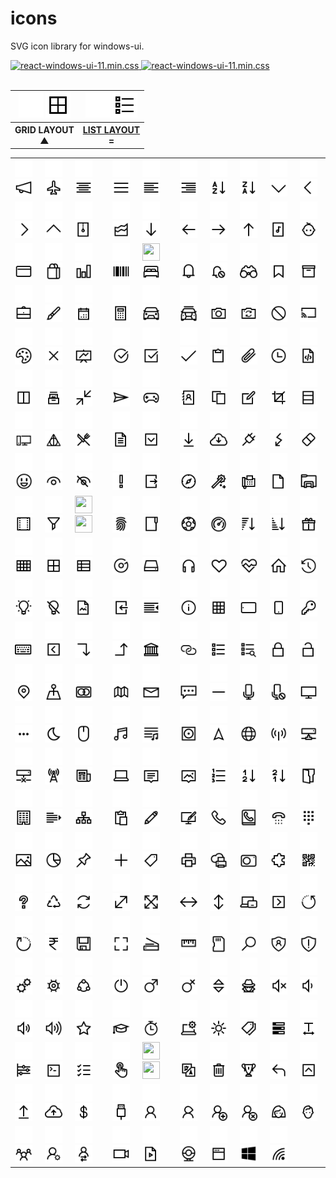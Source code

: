 # icons
SVG icon library for windows-ui.

<a href="https://github.com/windows-ui/icons/tree/main/dist/">
	<img src="https://img.shields.io/github/size/windows-ui/icons/dist/winui-icons.min.css?style=flat&color=EF2D5E&logo=MaterialDesignIcons&logoColor=ffffff&label=winui-icons.min.css" alt="react-windows-ui-11.min.css" />

<a href="https://github.com/virtualvivek/react-windows-ui/tree/main/src/lib/dist">
	<img src="https://img.shields.io/github/size/windows-ui/icons/dist/winui-icons.slim.css?style=flat&color=00A98F&logo=FontAwesome&logoColor=ffffff&label=winui-icons.slim.css" alt="react-windows-ui-11.min.css" />
</a>
<br/><br/>

<table>
  <tr>
		<th>
			<img width="40" height="40" src="svg/light/icons10-grid-2.svg#gh-dark-mode-only">
			<img width="40" height="40" src="svg/dark/icons10-grid-2.svg#gh-light-mode-only">
		</th>
    <th>
    	<img width="40" height="40" src="svg/light/icons10-list.svg#gh-dark-mode-only">
    	<img width="40" height="40" src="svg/dark/icons10-list.svg#gh-light-mode-only">
		</th>
  </tr>
	 <tr>
    <th>GRID LAYOUT<br>▲</th>
    <th><a href="./README_LIST.md">LIST LAYOUT</a><br>=</th>
  </tr>
</table>

<table>
  <tr>
    <td><img width="28" height="28" src="svg/light/icons10-advertising.svg#gh-dark-mode-only">
    <img width="28" height="28" src="svg/dark/icons10-advertising.svg#gh-light-mode-only"></td>
    <td><img width="28" height="28" src="svg/light/icons10-airport.svg#gh-dark-mode-only">
    <img width="28" height="28" src="svg/dark/icons10-airport.svg#gh-light-mode-only"></td>
    <td><img width="28" height="28" src="svg/light/icons10-align-center.svg#gh-dark-mode-only">
    <img width="28" height="28" src="svg/dark/icons10-align-center.svg#gh-light-mode-only"></td>
    <td><img width="28" height="28" src="svg/light/icons10-align-justify.svg#gh-dark-mode-only">
    <img width="28" height="28" src="svg/dark/icons10-align-justify.svg#gh-light-mode-only"></td>
    <td><img width="28" height="28" src="svg/light/icons10-align-left.svg#gh-dark-mode-only">
    <img width="28" height="28" src="svg/dark/icons10-align-left.svg#gh-light-mode-only"></td>
    <td><img width="28" height="28" src="svg/light/icons10-align-right.svg#gh-dark-mode-only">
    <img width="28" height="28" src="svg/dark/icons10-align-right.svg#gh-light-mode-only"></td>
    <td><img width="28" height="28" src="svg/light/icons10-alphabet-sorting.svg#gh-dark-mode-only">
    <img width="28" height="28" src="svg/dark/icons10-alphabet-sorting.svg#gh-light-mode-only"></td>
    <td><img width="28" height="28" src="svg/light/icons10-alphabet-sorting-2.svg#gh-dark-mode-only">
    <img width="28" height="28" src="svg/dark/icons10-alphabet-sorting-2.svg#gh-light-mode-only"></td>
    <td><img width="28" height="28" src="svg/light/icons10-angle-down.svg#gh-dark-mode-only">
    <img width="28" height="28" src="svg/dark/icons10-angle-down.svg#gh-light-mode-only"></td>
    <td><img width="28" height="28" src="svg/light/icons10-angle-left.svg#gh-dark-mode-only">
    <img width="28" height="28" src="svg/dark/icons10-angle-left.svg#gh-light-mode-only"></td>
  </tr>
  <tr>
    <td><img width="28" height="28" src="svg/light/icons10-angle-right.svg#gh-dark-mode-only">
    <img width="28" height="28" src="svg/dark/icons10-angle-right.svg#gh-light-mode-only"></td>
    <td><img width="28" height="28" src="svg/light/icons10-angle-up.svg#gh-dark-mode-only">
    <img width="28" height="28" src="svg/dark/icons10-angle-up.svg#gh-light-mode-only"></td>
    <td><img width="28" height="28" src="svg/light/icons10-archive.svg#gh-dark-mode-only">
    <img width="28" height="28" src="svg/dark/icons10-archive.svg#gh-light-mode-only"></td>
    <td><img width="28" height="28" src="svg/light/icons10-area-chart.svg#gh-dark-mode-only">
    <img width="28" height="28" src="svg/dark/icons10-area-chart.svg#gh-light-mode-only"></td>
    <td><img width="28" height="28" src="svg/light/icons10-arrow-down.svg#gh-dark-mode-only">
    <img width="28" height="28" src="svg/dark/icons10-arrow-down.svg#gh-light-mode-only"></td>
    <td><img width="28" height="28" src="svg/light/icons10-arrow-left.svg#gh-dark-mode-only">
    <img width="28" height="28" src="svg/dark/icons10-arrow-left.svg#gh-light-mode-only"></td>
    <td><img width="28" height="28" src="svg/light/icons10-arrow-right.svg#gh-dark-mode-only">
    <img width="28" height="28" src="svg/dark/icons10-arrow-right.svg#gh-light-mode-only"></td>
    <td><img width="28" height="28" src="svg/light/icons10-arrow-up.svg#gh-dark-mode-only">
    <img width="28" height="28" src="svg/dark/icons10-arrow-up.svg#gh-light-mode-only"></td>
    <td><img width="28" height="28" src="svg/light/icons10-audio-file.svg#gh-dark-mode-only">
    <img width="28" height="28" src="svg/dark/icons10-audio-file.svg#gh-light-mode-only"></td>
    <td><img width="28" height="28" src="svg/light/icons10-baby.svg#gh-dark-mode-only">
    <img width="28" height="28" src="svg/dark/icons10-baby.svg#gh-light-mode-only"></td>
  </tr>
  <tr>
    <td><img width="28" height="28" src="svg/light/icons10-bank-card.svg#gh-dark-mode-only">
    <img width="28" height="28" src="svg/dark/icons10-bank-card.svg#gh-light-mode-only"></td>
    <td><img width="28" height="28" src="svg/light/icons10-bag.svg#gh-dark-mode-only">
    <img width="28" height="28" src="svg/dark/icons10-bag.svg#gh-light-mode-only"></td>
    <td><img width="28" height="28" src="svg/light/icons10-bar-chart.svg#gh-dark-mode-only">
    <img width="28" height="28" src="svg/dark/icons10-bar-chart.svg#gh-light-mode-only"></td>
    <td><img width="28" height="28" src="svg/light/icons10-barcode.svg#gh-dark-mode-only">
    <img width="28" height="28" src="svg/dark/icons10-barcode.svg#gh-light-mode-only"></td>
    <td><img width="28" height="28" src="svg/light/icons10-bedsvg#gh-dark-mode-only">
    <img width="28" height="28" src="svg/dark/icons10-bed.svg#gh-light-mode-only"></td>
    <td><img width="28" height="28" src="svg/light/icons10-bell.svg#gh-dark-mode-only">
    <img width="28" height="28" src="svg/dark/icons10-bell.svg#gh-light-mode-only"></td>
    <td><img width="28" height="28" src="svg/light/icons10-bell-disabled.svg#gh-dark-mode-only">
    <img width="28" height="28" src="svg/dark/icons10-bell-disabled.svg#gh-light-mode-only"></td>
    <td><img width="28" height="28" src="svg/light/icons10-binoculars.svg#gh-dark-mode-only">
    <img width="28" height="28" src="svg/dark/icons10-binoculars.svg#gh-light-mode-only"></td>
    <td><img width="28" height="28" src="svg/light/icons10-bookmark.svg#gh-dark-mode-only">
    <img width="28" height="28" src="svg/dark/icons10-bookmark.svg#gh-light-mode-only"></td>
    <td><img width="28" height="28" src="svg/light/icons10-box.svg#gh-dark-mode-only">
    <img width="28" height="28" src="svg/dark/icons10-box.svg#gh-light-mode-only"></td>
  </tr>
  <tr>
    <td><img width="28" height="28" src="svg/light/icons10-briefcase.svg#gh-dark-mode-only">
    <img width="28" height="28" src="svg/dark/icons10-briefcase.svg#gh-light-mode-only"></td>
    <td><img width="28" height="28" src="svg/light/icons10-brush.svg#gh-dark-mode-only">
    <img width="28" height="28" src="svg/dark/icons10-brush.svg#gh-light-mode-only"></td>
    <td><img width="28" height="28" src="svg/light/icons10-calendar.svg#gh-dark-mode-only">
    <img width="28" height="28" src="svg/dark/icons10-calendar.svg#gh-light-mode-only"></td>
    <td><img width="28" height="28" src="svg/light/icons10-calculator.svg#gh-dark-mode-only">
    <img width="28" height="28" src="svg/dark/icons10-calculator.svg#gh-light-mode-only"></td>
    <td><img width="28" height="28" src="svg/light/icons10-car.svg#gh-dark-mode-only">
    <img width="28" height="28" src="svg/dark/icons10-car.svg#gh-light-mode-only"></td>
    <td><img width="28" height="28" src="svg/light/icons10-car-taxi.svg#gh-dark-mode-only">
    <img width="28" height="28" src="svg/dark/icons10-car-taxi.svg#gh-light-mode-only"></td>
    <td><img width="28" height="28" src="svg/light/icons10-camera.svg#gh-dark-mode-only">
    <img width="28" height="28" src="svg/dark/icons10-camera.svg#gh-light-mode-only"></td>
    <td><img width="28" height="28" src="svg/light/icons10-camera-switch.svg#gh-dark-mode-only">
    <img width="28" height="28" src="svg/dark/icons10-camera-switch.svg#gh-light-mode-only"></td>
    <td><img width="28" height="28" src="svg/light/icons10-cancel.svg#gh-dark-mode-only">
    <img width="28" height="28" src="svg/dark/icons10-cancel.svg#gh-light-mode-only"></td>
    <td><img width="28" height="28" src="svg/light/icons10-cast.svg#gh-dark-mode-only">
    <img width="28" height="28" src="svg/dark/icons10-cast.svg#gh-light-mode-only"></td>
  </tr>
  <tr>
    <td><img width="28" height="28" src="svg/light/icons10-color-palette.svg#gh-dark-mode-only">
    <img width="28" height="28" src="svg/dark/icons10-color-palette.svg#gh-light-mode-only"></td>
    <td><img width="28" height="28" src="svg/light/icons10-cross.svg#gh-dark-mode-only">
    <img width="28" height="28" src="svg/dark/icons10-cross.svg#gh-light-mode-only"></td>
    <td><img width="28" height="28" src="svg/light/icons10-chart.svg#gh-dark-mode-only">
    <img width="28" height="28" src="svg/dark/icons10-chart.svg#gh-light-mode-only"></td>
    <td><img width="28" height="28" src="svg/light/icons10-checked.svg#gh-dark-mode-only">
    <img width="28" height="28" src="svg/dark/icons10-checked.svg#gh-light-mode-only"></td>
    <td><img width="28" height="28" src="svg/light/icons10-checked-2.svg#gh-dark-mode-only">
    <img width="28" height="28" src="svg/dark/icons10-checked-2.svg#gh-light-mode-only"></td>
    <td><img width="28" height="28" src="svg/light/icons10-checkmark.svg#gh-dark-mode-only">
    <img width="28" height="28" src="svg/dark/icons10-checkmark.svg#gh-light-mode-only"></td>
    <td><img width="28" height="28" src="svg/light/icons10-clipboard.svg#gh-dark-mode-only">
    <img width="28" height="28" src="svg/dark/icons10-clipboard.svg#gh-light-mode-only"></td>
    <td><img width="28" height="28" src="svg/light/icons10-clip.svg#gh-dark-mode-only">
    <img width="28" height="28" src="svg/dark/icons10-clip.svg#gh-light-mode-only"></td>
    <td><img width="28" height="28" src="svg/light/icons10-clock.svg#gh-dark-mode-only">
    <img width="28" height="28" src="svg/dark/icons10-clock.svg#gh-light-mode-only"></td>
    <td><img width="28" height="28" src="svg/light/icons10-code-file.svg#gh-dark-mode-only">
    <img width="28" height="28" src="svg/dark/icons10-code-file.svg#gh-light-mode-only"></td>
  </tr>
  <tr>
    <td><img width="28" height="28" src="svg/light/icons10-columns.svg#gh-dark-mode-only">
    <img width="28" height="28" src="svg/dark/icons10-columns.svg#gh-light-mode-only"></td>
    <td><img width="28" height="28" src="svg/light/icons10-collection.svg#gh-dark-mode-only">
    <img width="28" height="28" src="svg/dark/icons10-collection.svg#gh-light-mode-only"></td>
    <td><img width="28" height="28" src="svg/light/icons10-compress.svg#gh-dark-mode-only">
    <img width="28" height="28" src="svg/dark/icons10-compress.svg#gh-light-mode-only"></td>
    <td><img width="28" height="28" src="svg/light/icons10-compose.svg#gh-dark-mode-only">
    <img width="28" height="28" src="svg/dark/icons10-compose.svg#gh-light-mode-only"></td>
    <td><img width="28" height="28" src="svg/light/icons10-controller.svg#gh-dark-mode-only">
    <img width="28" height="28" src="svg/dark/icons10-controller.svg#gh-light-mode-only"></td>
    <td><img width="28" height="28" src="svg/light/icons10-contact-book.svg#gh-dark-mode-only">
    <img width="28" height="28" src="svg/dark/icons10-contact-book.svg#gh-light-mode-only"></td>
    <td><img width="28" height="28" src="svg/light/icons10-copy.svg#gh-dark-mode-only">
    <img width="28" height="28" src="svg/dark/icons10-copy.svg#gh-light-mode-only"></td>
    <td><img width="28" height="28" src="svg/light/icons10-create-new.svg#gh-dark-mode-only">
    <img width="28" height="28" src="svg/dark/icons10-create-new.svg#gh-light-mode-only"></td>
    <td><img width="28" height="28" src="svg/light/icons10-crop.svg#gh-dark-mode-only">
    <img width="28" height="28" src="svg/dark/icons10-crop.svg#gh-light-mode-only"></td>
    <td><img width="28" height="28" src="svg/light/icons10-database.svg#gh-dark-mode-only">
    <img width="28" height="28" src="svg/dark/icons10-database.svg#gh-light-mode-only"></td>
  </tr>
  <tr>
    <td><img width="28" height="28" src="svg/light/icons10-desktop.svg#gh-dark-mode-only">
    <img width="28" height="28" src="svg/dark/icons10-desktop.svg#gh-light-mode-only"></td>
    <td><img width="28" height="28" src="svg/light/icons10-deathly-hallows.svg#gh-dark-mode-only">
    <img width="28" height="28" src="svg/dark/icons10-deathly-hallows.svg#gh-light-mode-only"></td>
    <td><img width="28" height="28" src="svg/light/icons10-dining-room.svg#gh-dark-mode-only">
    <img width="28" height="28" src="svg/dark/icons10-dining-room.svg#gh-light-mode-only"></td>
    <td><img width="28" height="28" src="svg/light/icons10-document.svg#gh-dark-mode-only">
    <img width="28" height="28" src="svg/dark/icons10-document.svg#gh-light-mode-only"></td>
    <td><img width="28" height="28" src="svg/light/icons10-down-squared.svg#gh-dark-mode-only">
    <img width="28" height="28" src="svg/dark/icons10-down-squared.svg#gh-light-mode-only"></td>
    <td><img width="28" height="28" src="svg/light/icons10-download.svg#gh-dark-mode-only">
    <img width="28" height="28" src="svg/dark/icons10-download.svg#gh-light-mode-only"></td>
    <td><img width="28" height="28" src="svg/light/icons10-download-2.svg#gh-dark-mode-only">
    <img width="28" height="28" src="svg/dark/icons10-download-2.svg#gh-light-mode-only"></td>
    <td><img width="28" height="28" src="svg/light/icons10-electrical.svg#gh-dark-mode-only">
    <img width="28" height="28" src="svg/dark/icons10-electrical.svg#gh-light-mode-only"></td>
    <td><img width="28" height="28" src="svg/light/icons10-electricity.svg#gh-dark-mode-only">
    <img width="28" height="28" src="svg/dark/icons10-electricity.svg#gh-light-mode-only"></td>
    <td><img width="28" height="28" src="svg/light/icons10-eraser.svg#gh-dark-mode-only">
    <img width="28" height="28" src="svg/dark/icons10-eraser.svg#gh-light-mode-only"></td>
  </tr>
  <tr>
    <td><img width="28" height="28" src="svg/light/icons10-emoji-smile.svg#gh-dark-mode-only">
    <img width="28" height="28" src="svg/dark/icons10-emoji-smile.svg#gh-light-mode-only"></td>
    <td><img width="28" height="28" src="svg/light/icons10-eye.svg#gh-dark-mode-only">
    <img width="28" height="28" src="svg/dark/icons10-eye.svg#gh-light-mode-only"></td>
    <td><img width="28" height="28" src="svg/light/icons10-eye-closed.svg#gh-dark-mode-only">
    <img width="28" height="28" src="svg/dark/icons10-eye-closed.svg#gh-light-mode-only"></td>
    <td><img width="28" height="28" src="svg/light/icons10-exclamation-mark.svg#gh-dark-mode-only">
    <img width="28" height="28" src="svg/dark/icons10-exclamation-mark.svg#gh-light-mode-only"></td>
    <td><img width="28" height="28" src="svg/light/icons10-export.svg#gh-dark-mode-only">
    <img width="28" height="28" src="svg/dark/icons10-export.svg#gh-light-mode-only"></td>
    <td><img width="28" height="28" src="svg/light/icons10-explore.svg#gh-dark-mode-only">
    <img width="28" height="28" src="svg/dark/icons10-explore.svg#gh-light-mode-only"></td>
    <td><img width="28" height="28" src="svg/light/icons10-fantasy.svg#gh-dark-mode-only">
    <img width="28" height="28" src="svg/dark/icons10-fantasy.svg#gh-light-mode-only"></td>
    <td><img width="28" height="28" src="svg/light/icons10-fax.svg#gh-dark-mode-only">
    <img width="28" height="28" src="svg/dark/icons10-fax.svg#gh-light-mode-only"></td>
    <td><img width="28" height="28" src="svg/light/icons10-file.svg#gh-dark-mode-only">
    <img width="28" height="28" src="svg/dark/icons10-file.svg#gh-light-mode-only"></td>
    <td><img width="28" height="28" src="svg/light/icons10-file-explorer.svg#gh-dark-mode-only">
    <img width="28" height="28" src="svg/dark/icons10-file-explorer.svg#gh-light-mode-only"></td>
  </tr>
  <tr>
    <td><img width="28" height="28" src="svg/light/icons10-film.svg#gh-dark-mode-only">
    <img width="28" height="28" src="svg/dark/icons10-film.svg#gh-light-mode-only"></td>
    <td><img width="28" height="28" src="svg/light/icons10-filter.svg#gh-dark-mode-only">
    <img width="28" height="28" src="svg/dark/icons10-filter.svg#gh-light-mode-only"></td>
    <td><img width="28" height="28" src="svg/light/icons10-finish-flag.svg#gh-dark-mode-only">
    <img width="28" height="28" src="svg/dark/icons10-finish-flag.svg#gh-light-mode-only"></td>
    <td><img width="28" height="28" src="svg/light/icons10-fingerprint.svg#gh-dark-mode-only">
    <img width="28" height="28" src="svg/dark/icons10-fingerprint.svg#gh-light-mode-only"></td>
    <td><img width="28" height="28" src="svg/light/icons10-folder.svg#gh-dark-mode-only">
    <img width="28" height="28" src="svg/dark/icons10-folder.svg#gh-light-mode-only"></td>
    <td><img width="28" height="28" src="svg/light/icons10-football.svg#gh-dark-mode-only">
    <img width="28" height="28" src="svg/dark/icons10-football.svg#gh-light-mode-only"></td>
    <td><img width="28" height="28" src="svg/light/icons10-gauge.svg#gh-dark-mode-only">
    <img width="28" height="28" src="svg/dark/icons10-gauge.svg#gh-light-mode-only"></td>
    <td><img width="28" height="28" src="svg/light/icons10-generic-sorting.svg#gh-dark-mode-only">
    <img width="28" height="28" src="svg/dark/icons10-generic-sorting.svg#gh-light-mode-only"></td>
    <td><img width="28" height="28" src="svg/light/icons10-generic-sorting-2.svg#gh-dark-mode-only">
    <img width="28" height="28" src="svg/dark/icons10-generic-sorting-2.svg#gh-light-mode-only"></td>
    <td><img width="28" height="28" src="svg/light/icons10-gift.svg#gh-dark-mode-only">
    <img width="28" height="28" src="svg/dark/icons10-gift.svg#gh-light-mode-only"></td>
  </tr>
  <tr>
    <td><img width="28" height="28" src="svg/light/icons10-grid.svg#gh-dark-mode-only">
    <img width="28" height="28" src="svg/dark/icons10-grid.svg#gh-light-mode-only"></td>
    <td><img width="28" height="28" src="svg/light/icons10-grid-2.svg#gh-dark-mode-only">
    <img width="28" height="28" src="svg/dark/icons10-grid-2.svg#gh-light-mode-only"></td>
    <td><img width="28" height="28" src="svg/light/icons10-grid-3.svg#gh-dark-mode-only">
    <img width="28" height="28" src="svg/dark/icons10-grid-3.svg#gh-light-mode-only"></td>
    <td><img width="28" height="28" src="svg/light/icons10-groove.svg#gh-dark-mode-only">
    <img width="28" height="28" src="svg/dark/icons10-groove.svg#gh-light-mode-only"></td>
    <td><img width="28" height="28" src="svg/light/icons10-hdd.svg#gh-dark-mode-only">
    <img width="28" height="28" src="svg/dark/icons10-hdd.svg#gh-light-mode-only"></td>
    <td><img width="28" height="28" src="svg/light/icons10-headphone.svg#gh-dark-mode-only">
    <img width="28" height="28" src="svg/dark/icons10-headphone.svg#gh-light-mode-only"></td>
    <td><img width="28" height="28" src="svg/light/icons10-heart.svg#gh-dark-mode-only">
    <img width="28" height="28" src="svg/dark/icons10-heart.svg#gh-light-mode-only"></td>
    <td><img width="28" height="28" src="svg/light/icons10-health.svg#gh-dark-mode-only">
    <img width="28" height="28" src="svg/dark/icons10-health.svg#gh-light-mode-only"></td>
    <td><img width="28" height="28" src="svg/light/icons10-home.svg#gh-dark-mode-only">
    <img width="28" height="28" src="svg/dark/icons10-home.svg#gh-light-mode-only"></td>
    <td><img width="28" height="28" src="svg/light/icons10-history.svg#gh-dark-mode-only">
    <img width="28" height="28" src="svg/dark/icons10-history.svg#gh-light-mode-only"></td>
  </tr>
  <tr>
    <td><img width="28" height="28" src="svg/light/icons10-idea.svg#gh-dark-mode-only">
    <img width="28" height="28" src="svg/dark/icons10-idea.svg#gh-light-mode-only"></td>
    <td><img width="28" height="28" src="svg/light/icons10-idea-close.svg#gh-dark-mode-only">
    <img width="28" height="28" src="svg/dark/icons10-idea-close.svg#gh-light-mode-only"></td>
    <td><img width="28" height="28" src="svg/light/icons10-image-file.svg#gh-dark-mode-only">
    <img width="28" height="28" src="svg/dark/icons10-image-file.svg#gh-light-mode-only"></td>
    <td><img width="28" height="28" src="svg/light/icons10-import.svg#gh-dark-mode-only">
    <img width="28" height="28" src="svg/dark/icons10-import.svg#gh-light-mode-only"></td>
    <td><img width="28" height="28" src="svg/light/icons10-indent.svg#gh-dark-mode-only">
    <img width="28" height="28" src="svg/dark/icons10-indent.svg#gh-light-mode-only"></td>
    <td><img width="28" height="28" src="svg/light/icons10-info.svg#gh-dark-mode-only">
    <img width="28" height="28" src="svg/dark/icons10-info.svg#gh-light-mode-only"></td>
    <td><img width="28" height="28" src="svg/light/icons10-insert-table.svg#gh-dark-mode-only">
    <img width="28" height="28" src="svg/dark/icons10-insert-table.svg#gh-light-mode-only"></td>
    <td><img width="28" height="28" src="svg/light/icons10-ipad.svg#gh-dark-mode-only">
    <img width="28" height="28" src="svg/dark/icons10-ipad.svg#gh-light-mode-only"></td>
    <td><img width="28" height="28" src="svg/light/icons10-iphone.svg#gh-dark-mode-only">
    <img width="28" height="28" src="svg/dark/icons10-iphone.svg#gh-light-mode-only"></td>
    <td><img width="28" height="28" src="svg/light/icons10-key.svg#gh-dark-mode-only">
    <img width="28" height="28" src="svg/dark/icons10-key.svg#gh-light-mode-only"></td>
  </tr>
  <tr>
    <td><img width="28" height="28" src="svg/light/icons10-keyboard.svg#gh-dark-mode-only">
    <img width="28" height="28" src="svg/dark/icons10-keyboard.svg#gh-light-mode-only"></td>
    <td><img width="28" height="28" src="svg/light/icons10-left-squared.svg#gh-dark-mode-only">
    <img width="28" height="28" src="svg/dark/icons10-left-squared.svg#gh-light-mode-only"></td>
    <td><img width="28" height="28" src="svg/light/icons10-level-down.svg#gh-dark-mode-only">
    <img width="28" height="28" src="svg/dark/icons10-level-down.svg#gh-light-mode-only"></td>
    <td><img width="28" height="28" src="svg/light/icons10-level-up.svg#gh-dark-mode-only">
    <img width="28" height="28" src="svg/dark/icons10-level-up.svg#gh-light-mode-only"></td>
    <td><img width="28" height="28" src="svg/light/icons10-library.svg#gh-dark-mode-only">
    <img width="28" height="28" src="svg/dark/icons10-library.svg#gh-light-mode-only"></td>
    <td><img width="28" height="28" src="svg/light/icons10-link.svg#gh-dark-mode-only">
    <img width="28" height="28" src="svg/dark/icons10-link.svg#gh-light-mode-only"></td>
    <td><img width="28" height="28" src="svg/light/icons10-list.svg#gh-dark-mode-only">
    <img width="28" height="28" src="svg/dark/icons10-list.svg#gh-light-mode-only"></td>
    <td><img width="28" height="28" src="svg/light/icons10-list-search.svg#gh-dark-mode-only">
    <img width="28" height="28" src="svg/dark/icons10-list-search.svg#gh-light-mode-only"></td>
    <td><img width="28" height="28" src="svg/light/icons10-lock.svg#gh-dark-mode-only">
    <img width="28" height="28" src="svg/dark/icons10-lock.svg#gh-light-mode-only"></td>
    <td><img width="28" height="28" src="svg/light/icons10-lock-open.svg#gh-dark-mode-only">
    <img width="28" height="28" src="svg/dark/icons10-lock-open.svg#gh-light-mode-only"></td> 
  </tr>
  <tr>
    <td><img width="28" height="28" src="svg/light/icons10-location.svg#gh-dark-mode-only">
    <img width="28" height="28" src="svg/dark/icons10-location.svg#gh-light-mode-only"></td>
    <td><img width="28" height="28" src="svg/light/icons10-location-point.svg#gh-dark-mode-only">
    <img width="28" height="28" src="svg/dark/icons10-location-point.svg#gh-light-mode-only"></td>
    <td><img width="28" height="28" src="svg/light/icons10-mastercard.svg#gh-dark-mode-only">
    <img width="28" height="28" src="svg/dark/icons10-mastercard.svg#gh-light-mode-only"></td>
    <td><img width="28" height="28" src="svg/light/icons10-map.svg#gh-dark-mode-only">
    <img width="28" height="28" src="svg/dark/icons10-map.svg#gh-light-mode-only"></td>
    <td><img width="28" height="28" src="svg/light/icons10-mail.svg#gh-dark-mode-only">
    <img width="28" height="28" src="svg/dark/icons10-mail.svg#gh-light-mode-only"></td>
    <td><img width="28" height="28" src="svg/light/icons10-messages.svg#gh-dark-mode-only">
    <img width="28" height="28" src="svg/dark/icons10-messages.svg#gh-light-mode-only"></td>
    <td><img width="28" height="28" src="svg/light/icons10-minus.svg#gh-dark-mode-only">
    <img width="28" height="28" src="svg/dark/icons10-minus.svg#gh-light-mode-only"></td>
    <td><img width="28" height="28" src="svg/light/icons10-mic.svg#gh-dark-mode-only">
    <img width="28" height="28" src="svg/dark/icons10-mic.svg#gh-light-mode-only"></td>
    <td><img width="28" height="28" src="svg/light/icons10-mic-disabled.svg#gh-dark-mode-only">
    <img width="28" height="28" src="svg/dark/icons10-mic-disabled.svg#gh-light-mode-only"></td>
    <td><img width="28" height="28" src="svg/light/icons10-monitor.svg#gh-dark-mode-only">
    <img width="28" height="28" src="svg/dark/icons10-monitor.svg#gh-light-mode-only"></td>
  </tr>
  <tr>
    <td><img width="28" height="28" src="svg/light/icons10-more.svg#gh-dark-mode-only">
    <img width="28" height="28" src="svg/dark/icons10-more.svg#gh-light-mode-only"></td>
    <td><img width="28" height="28" src="svg/light/icons10-moon.svg#gh-dark-mode-only">
    <img width="28" height="28" src="svg/dark/icons10-moon.svg#gh-light-mode-only"></td>
    <td><img width="28" height="28" src="svg/light/icons10-mouse.svg#gh-dark-mode-only">
    <img width="28" height="28" src="svg/dark/icons10-mouse.svg#gh-light-mode-only"></td>
    <td><img width="28" height="28" src="svg/light/icons10-music.svg#gh-dark-mode-only">
    <img width="28" height="28" src="svg/dark/icons10-music.svg#gh-light-mode-only"></td>
    <td><img width="28" height="28" src="svg/light/icons10-music-playlist.svg#gh-dark-mode-only">
    <img width="28" height="28" src="svg/dark/icons10-music-playlist.svg#gh-light-mode-only"></td>
    <td><img width="28" height="28" src="svg/light/icons10-music-record.svg#gh-dark-mode-only">
    <img width="28" height="28" src="svg/dark/icons10-music-record.svg#gh-light-mode-only"></td>
    <td><img width="28" height="28" src="svg/light/icons10-navigation.svg#gh-dark-mode-only">
    <img width="28" height="28" src="svg/dark/icons10-navigation.svg#gh-light-mode-only"></td>
    <td><img width="28" height="28" src="svg/light/icons10-network.svg#gh-dark-mode-only">
    <img width="28" height="28" src="svg/dark/icons10-network.svg#gh-light-mode-only"></td>
    <td><img width="28" height="28" src="svg/light/icons10-network-hotspot.svg#gh-dark-mode-only">
    <img width="28" height="28" src="svg/dark/icons10-network-hotspot.svg#gh-light-mode-only"></td>
    <td><img width="28" height="28" src="svg/light/icons10-network-connected.svg#gh-dark-mode-only">
    <img width="28" height="28" src="svg/dark/icons10-network-connected.svg#gh-light-mode-only"></td>
  </tr>
  <tr>
    <td><img width="28" height="28" src="svg/light/icons10-network-disconnected.svg#gh-dark-mode-only">
    <img width="28" height="28" src="svg/dark/icons10-network-disconnected.svg#gh-light-mode-only"></td>
    <td><img width="28" height="28" src="svg/light/icons10-network-tower.svg#gh-dark-mode-only">
    <img width="28" height="28" src="svg/dark/icons10-network-tower.svg#gh-light-mode-only"></td>
    <td><img width="28" height="28" src="svg/light/icons10-news.svg#gh-dark-mode-only">
    <img width="28" height="28" src="svg/dark/icons10-news.svg#gh-light-mode-only"></td>
    <td><img width="28" height="28" src="svg/light/icons10-notebook.svg#gh-dark-mode-only">
    <img width="28" height="28" src="svg/dark/icons10-notebook.svg#gh-light-mode-only"></td>
    <td><img width="28" height="28" src="svg/light/icons10-notification.svg#gh-dark-mode-only">
    <img width="28" height="28" src="svg/dark/icons10-notification.svg#gh-light-mode-only"></td>
    <td><img width="28" height="28" src="svg/light/icons10-notification-image.svg#gh-dark-mode-only">
    <img width="28" height="28" src="svg/dark/icons10-notification-image.svg#gh-light-mode-only"></td>
    <td><img width="28" height="28" src="svg/light/icons10-numbered-list.svg#gh-dark-mode-only">
    <img width="28" height="28" src="svg/dark/icons10-numbered-list.svg#gh-light-mode-only"></td>
    <td><img width="28" height="28" src="svg/light/icons10-numerical-sorting.svg#gh-dark-mode-only">
    <img width="28" height="28" src="svg/dark/icons10-numerical-sorting.svg#gh-light-mode-only"></td>
    <td><img width="28" height="28" src="svg/light/icons10-numerical-sorting-2.svg#gh-dark-mode-only">
    <img width="28" height="28" src="svg/dark/icons10-numerical-sorting-2.svg#gh-light-mode-only"></td>
    <td><img width="28" height="28" src="svg/light/icons10-opened-folder.svg#gh-dark-mode-only">
    <img width="28" height="28" src="svg/dark/icons10-opened-folder.svg#gh-light-mode-only"></td>
  </tr>
  <tr>
    <td><img width="28" height="28" src="svg/light/icons10-organization.svg#gh-dark-mode-only">
    <img width="28" height="28" src="svg/dark/icons10-organization.svg#gh-light-mode-only"></td>
    <td><img width="28" height="28" src="svg/light/icons10-outdent.svg#gh-dark-mode-only">
    <img width="28" height="28" src="svg/dark/icons10-outdent.svg#gh-light-mode-only"></td>
    <td><img width="28" height="28" src="svg/light/icons10-parallel-tasks.svg#gh-dark-mode-only">
    <img width="28" height="28" src="svg/dark/icons10-parallel-tasks.svg#gh-light-mode-only"></td>
    <td><img width="28" height="28" src="svg/light/icons10-paste.svg#gh-dark-mode-only">
    <img width="28" height="28" src="svg/dark/icons10-paste.svg#gh-light-mode-only"></td>
    <td><img width="28" height="28" src="svg/light/icons10-pencil.svg#gh-dark-mode-only">
    <img width="28" height="28" src="svg/dark/icons10-pencil.svg#gh-light-mode-only"></td>
    <td><img width="28" height="28" src="svg/light/icons10-personalize.svg#gh-dark-mode-only">
    <img width="28" height="28" src="svg/dark/icons10-personalize.svg#gh-light-mode-only"></td>
    <td><img width="28" height="28" src="svg/light/icons10-phone.svg#gh-dark-mode-only">
    <img width="28" height="28" src="svg/dark/icons10-phone.svg#gh-light-mode-only"></td>
    <td><img width="28" height="28" src="svg/light/icons10-phone-book.svg#gh-dark-mode-only">
    <img width="28" height="28" src="svg/dark/icons10-phone-book.svg#gh-light-mode-only"></td>
    <td><img width="28" height="28" src="svg/light/icons10-phone-dial.svg#gh-dark-mode-only">
    <img width="28" height="28" src="svg/dark/icons10-phone-dial.svg#gh-light-mode-only"></td>
    <td><img width="28" height="28" src="svg/light/icons10-phone-dialpad.svg#gh-dark-mode-only">
    <img width="28" height="28" src="svg/dark/icons10-phone-dialpad.svg#gh-light-mode-only"></td>
  </tr>
  <tr>
    <td><img width="28" height="28" src="svg/light/icons10-picture.svg#gh-dark-mode-only">
    <img width="28" height="28" src="svg/dark/icons10-picture.svg#gh-light-mode-only"></td>
    <td><img width="28" height="28" src="svg/light/icons10-pie-chart.svg#gh-dark-mode-only">
    <img width="28" height="28" src="svg/dark/icons10-pie-chart.svg#gh-light-mode-only"></td>
    <td><img width="28" height="28" src="svg/light/icons10-pin.svg#gh-dark-mode-only">
    <img width="28" height="28" src="svg/dark/icons10-pin.svg#gh-light-mode-only"></td>
    <td><img width="28" height="28" src="svg/light/icons10-plus.svg#gh-dark-mode-only">
    <img width="28" height="28" src="svg/dark/icons10-plus.svg#gh-light-mode-only"></td>
    <td><img width="28" height="28" src="svg/light/icons10-price-tag.svg#gh-dark-mode-only">
    <img width="28" height="28" src="svg/dark/icons10-price-tag.svg#gh-light-mode-only"></td>
    <td><img width="28" height="28" src="svg/light/icons10-printer.svg#gh-dark-mode-only">
    <img width="28" height="28" src="svg/dark/icons10-printer.svg#gh-light-mode-only"></td>
    <td><img width="28" height="28" src="svg/light/icons10-printer-cloud.svg#gh-dark-mode-only">
    <img width="28" height="28" src="svg/dark/icons10-printer-cloud.svg#gh-light-mode-only"></td>
    <td><img width="28" height="28" src="svg/light/icons10-projector.svg#gh-dark-mode-only">
    <img width="28" height="28" src="svg/dark/icons10-projector.svg#gh-light-mode-only"></td>
    <td><img width="28" height="28" src="svg/light/icons10-puzzle.svg#gh-dark-mode-only">
    <img width="28" height="28" src="svg/dark/icons10-puzzle.svg#gh-light-mode-only"></td>
    <td><img width="28" height="28" src="svg/light/icons10-qr-code.svg#gh-dark-mode-only">
    <img width="28" height="28" src="svg/dark/icons10-qr-code.svg#gh-light-mode-only"></td>
  </tr>
  <tr>
    <td><img width="28" height="28" src="svg/light/icons10-question-mark.svg#gh-dark-mode-only">
    <img width="28" height="28" src="svg/dark/icons10-question-mark.svg#gh-light-mode-only"></td>
    <td><img width="28" height="28" src="svg/light/icons10-recycling.svg#gh-dark-mode-only">
    <img width="28" height="28" src="svg/dark/icons10-recycling.svg#gh-light-mode-only"></td>
    <td><img width="28" height="28" src="svg/light/icons10-refresh.svg#gh-dark-mode-only">
    <img width="28" height="28" src="svg/dark/icons10-refresh.svg#gh-light-mode-only"></td>
    <td><img width="28" height="28" src="svg/light/icons10-resize-diagonal.svg#gh-dark-mode-only">
    <img width="28" height="28" src="svg/dark/icons10-resize-diagonal.svg#gh-light-mode-only"></td>
    <td><img width="28" height="28" src="svg/light/icons10-resize-four-directions.svg#gh-dark-mode-only">
    <img width="28" height="28" src="svg/dark/icons10-resize-four-directions.svg#gh-light-mode-only"></td>
    <td><img width="28" height="28" src="svg/light/icons10-resize-horizontal.svg#gh-dark-mode-only">
    <img width="28" height="28" src="svg/dark/icons10-resize-horizontal.svg#gh-light-mode-only"></td>
    <td><img width="28" height="28" src="svg/light/icons10-resize-vertical.svg#gh-dark-mode-only">
    <img width="28" height="28" src="svg/dark/icons10-resize-vertical.svg#gh-light-mode-only"></td>
    <td><img width="28" height="28" src="svg/light/icons10-responsive.svg#gh-dark-mode-only">
    <img width="28" height="28" src="svg/dark/icons10-responsive.svg#gh-light-mode-only"></td>
    <td><img width="28" height="28" src="svg/light/icons10-right-squared.svg#gh-dark-mode-only">
    <img width="28" height="28" src="svg/dark/icons10-right-squared.svg#gh-light-mode-only"></td>
    <td><img width="28" height="28" src="svg/light/icons10-rotate-left.svg#gh-dark-mode-only">
    <img width="28" height="28" src="svg/dark/icons10-rotate-left.svg#gh-light-mode-only"></td>
  </tr>
  <tr>
    <td><img width="28" height="28" src="svg/light/icons10-rotate-right.svg#gh-dark-mode-only">
    <img width="28" height="28" src="svg/dark/icons10-rotate-right.svg#gh-light-mode-only"></td>
    <td><img width="28" height="28" src="svg/light/icons10-rupee.svg#gh-dark-mode-only">
    <img width="28" height="28" src="svg/dark/icons10-rupee.svg#gh-light-mode-only"></td>
    <td><img width="28" height="28" src="svg/light/icons10-save.svg#gh-dark-mode-only">
    <img width="28" height="28" src="svg/dark/icons10-save.svg#gh-light-mode-only"></td>
    <td><img width="28" height="28" src="svg/light/icons10-scan.svg#gh-dark-mode-only">
    <img width="28" height="28" src="svg/dark/icons10-scan.svg#gh-light-mode-only"></td>
    <td><img width="28" height="28" src="svg/light/icons10-scanner.svg#gh-dark-mode-only">
    <img width="28" height="28" src="svg/dark/icons10-scanner.svg#gh-light-mode-only"></td>
    <td><img width="28" height="28" src="svg/light/icons10-scale.svg#gh-dark-mode-only">
    <img width="28" height="28" src="svg/dark/icons10-scale.svg#gh-light-mode-only"></td>
    <td><img width="28" height="28" src="svg/light/icons10-sdcard.svg#gh-dark-mode-only">
    <img width="28" height="28" src="svg/dark/icons10-sdcard.svg#gh-light-mode-only"></td>
    <td><img width="28" height="28" src="svg/light/icons10-search.svg#gh-dark-mode-only">
    <img width="28" height="28" src="svg/dark/icons10-search.svg#gh-light-mode-only"></td>
    <td><img width="28" height="28" src="svg/light/icons10-security-user.svg#gh-dark-mode-only">
    <img width="28" height="28" src="svg/dark/icons10-security-user.svg#gh-light-mode-only"></td>
    <td><img width="28" height="28" src="svg/light/icons10-security-issue.svg#gh-dark-mode-only">
    <img width="28" height="28" src="svg/dark/icons10-security-issue.svg#gh-light-mode-only"></td>  
  </tr>
  <tr>
    <td><img width="28" height="28" src="svg/light/icons10-services.svg#gh-dark-mode-only">
    <img width="28" height="28" src="svg/dark/icons10-services.svg#gh-light-mode-only"></td>
    <td><img width="28" height="28" src="svg/light/icons10-settings.svg#gh-dark-mode-only">
    <img width="28" height="28" src="svg/dark/icons10-settings.svg#gh-light-mode-only"></td>
    <td><img width="28" height="28" src="svg/light/icons10-share.svg#gh-dark-mode-only">
    <img width="28" height="28" src="svg/dark/icons10-share.svg#gh-light-mode-only"></td>
    <td><img width="28" height="28" src="svg/light/icons10-shutdown.svg#gh-dark-mode-only">
    <img width="28" height="28" src="svg/dark/icons10-shutdown.svg#gh-light-mode-only"></td>
    <td><img width="28" height="28" src="svg/light/icons10-sign-male.svg#gh-dark-mode-only">
    <img width="28" height="28" src="svg/dark/icons10-sign-male.svg#gh-light-mode-only"></td>
    <td><img width="28" height="28" src="svg/light/icons10-sign-female.svg#gh-dark-mode-only">
    <img width="28" height="28" src="svg/dark/icons10-sign-female.svg#gh-light-mode-only"></td>
    <td><img width="28" height="28" src="svg/light/icons10-sort.svg#gh-dark-mode-only">
    <img width="28" height="28" src="svg/dark/icons10-sort.svg#gh-light-mode-only"></td>
    <td><img width="28" height="28" src="svg/light/icons10-spy.svg#gh-dark-mode-only">
    <img width="28" height="28" src="svg/dark/icons10-spy.svg#gh-light-mode-only"></td>
    <td><img width="28" height="28" src="svg/light/icons10-speaker-0.svg#gh-dark-mode-only">
    <img width="28" height="28" src="svg/dark/icons10-speaker-0.svg#gh-light-mode-only"></td>
    <td><img width="28" height="28" src="svg/light/icons10-speaker-1.svg#gh-dark-mode-only">
    <img width="28" height="28" src="svg/dark/icons10-speaker-1.svg#gh-light-mode-only"></td>
  </tr>
  <tr>
    <td><img width="28" height="28" src="svg/light/icons10-speaker-2.svg#gh-dark-mode-only">
    <img width="28" height="28" src="svg/dark/icons10-speaker-2.svg#gh-light-mode-only"></td>
    <td><img width="28" height="28" src="svg/light/icons10-speaker-3.svg#gh-dark-mode-only">
    <img width="28" height="28" src="svg/dark/icons10-speaker-3.svg#gh-light-mode-only"></td>
    <td><img width="28" height="28" src="svg/light/icons10-star.svg#gh-dark-mode-only">
    <img width="28" height="28" src="svg/dark/icons10-star.svg#gh-light-mode-only"></td>
    <td><img width="28" height="28" src="svg/light/icons10-student.svg#gh-dark-mode-only">
    <img width="28" height="28" src="svg/dark/icons10-student.svg#gh-light-mode-only"></td>
    <td><img width="28" height="28" src="svg/light/icons10-stopwatch.svg#gh-dark-mode-only">
    <img width="28" height="28" src="svg/dark/icons10-stopwatch.svg#gh-light-mode-only"></td>
    <td><img width="28" height="28" src="svg/light/icons10-support.svg#gh-dark-mode-only">
    <img width="28" height="28" src="svg/dark/icons10-support.svg#gh-light-mode-only"></td>
    <td><img width="28" height="28" src="svg/light/icons10-sun.svg#gh-dark-mode-only">
    <img width="28" height="28" src="svg/dark/icons10-sun.svg#gh-light-mode-only"></td>
    <td><img width="28" height="28" src="svg/light/icons10-tags.svg#gh-dark-mode-only">
    <img width="28" height="28" src="svg/dark/icons10-tags.svg#gh-light-mode-only"></td>
    <td><img width="28" height="28" src="svg/light/icons10-tasks.svg#gh-dark-mode-only">
    <img width="28" height="28" src="svg/dark/icons10-tasks.svg#gh-light-mode-only"></td>
    <td><img width="28" height="28" src="svg/light/icons10-text-width.svg#gh-dark-mode-only">
    <img width="28" height="28" src="svg/dark/icons10-text-width.svg#gh-light-mode-only"></td>
  </tr>
  <tr>
    <td><img width="28" height="28" src="svg/light/icons10-timeline.svg#gh-dark-mode-only">
    <img width="28" height="28" src="svg/dark/icons10-timeline.svg#gh-light-mode-only"></td>
    <td><img width="28" height="28" src="svg/light/icons10-terminal.svg#gh-dark-mode-only">
    <img width="28" height="28" src="svg/dark/icons10-terminal.svg#gh-light-mode-only"></td>
    <td><img width="28" height="28" src="svg/light/icons10-todo-list.svg#gh-dark-mode-only">
    <img width="28" height="28" src="svg/dark/icons10-todo-list.svg#gh-light-mode-only"></td>
    <td><img width="28" height="28" src="svg/light/icons10-touch.svg#gh-dark-mode-only">
    <img width="28" height="28" src="svg/dark/icons10-touch.svg#gh-light-mode-only"></td>
    <td><img width="28" height="28" src="svg/light/icons10-thermomete.svg#gh-dark-mode-only">
    <img width="28" height="28" src="svg/darkicons10-thermomete.svg#gh-light-mode-only"></td>
    <td><img width="28" height="28" src="svg/light/icons10-translation.svg#gh-dark-mode-only">
    <img width="28" height="28" src="svg/dark/icons10-translation.svg#gh-light-mode-only"></td>
    <td><img width="28" height="28" src="svg/light/icons10-trash.svg#gh-dark-mode-only">
    <img width="28" height="28" src="svg/dark/icons10-trash.svg#gh-light-mode-only"></td>
    <td><img width="28" height="28" src="svg/light/icons10-trophy.svg#gh-dark-mode-only">
    <img width="28" height="28" src="svg/dark/icons10-trophy.svg#gh-light-mode-only"></td>
    <td><img width="28" height="28" src="svg/light/icons10-undo.svg#gh-dark-mode-only">
    <img width="28" height="28" src="svg/dark/icons10-undo.svg#gh-light-mode-only"></td>
    <td><img width="28" height="28" src="svg/light/icons10-up-squared.svg#gh-dark-mode-only">
    <img width="28" height="28" src="svg/dark/icons10-up-squared.svg#gh-light-mode-only"></td>   
  </tr>
  <tr>
    <td><img width="28" height="28" src="svg/light/icons10-upload.svg#gh-dark-mode-only">
    <img width="28" height="28" src="svg/dark/icons10-upload.svg#gh-light-mode-only"></td>
    <td><img width="28" height="28" src="svg/light/icons10-upload-2.svg#gh-dark-mode-only">
    <img width="28" height="28" src="svg/dark/icons10-upload-2.svg#gh-light-mode-only"></td>
    <td><img width="28" height="28" src="svg/light/icons10-us-dollar.svg#gh-dark-mode-only">
    <img width="28" height="28" src="svg/dark/icons10-us-dollar.svg#gh-light-mode-only"></td>
    <td><img width="28" height="28" src="svg/light/icons10-usb.svg#gh-dark-mode-only">
    <img width="28" height="28" src="svg/dark/icons10-usb.svg#gh-light-mode-only"></td>
    <td><img width="28" height="28" src="svg/light/icons10-user.svg#gh-dark-mode-only">
    <img width="28" height="28" src="svg/dark/icons10-user.svg#gh-light-mode-only"></td>
    <td><img width="28" height="28" src="svg/light/icons10-user-female.svg#gh-dark-mode-only">
    <img width="28" height="28" src="svg/dark/icons10-user-female.svg#gh-light-mode-only"></td>
    <td><img width="28" height="28" src="svg/light/icons10-user-add.svg#gh-dark-mode-only">
    <img width="28" height="28" src="svg/dark/icons10-user-add.svg#gh-light-mode-only"></td>
    <td><img width="28" height="28" src="svg/light/icons10-user-remove.svg#gh-dark-mode-only">
    <img width="28" height="28" src="svg/dark/icons10-user-remove.svg#gh-light-mode-only"></td>
    <td><img width="28" height="28" src="svg/light/icons10-user-girl.svg#gh-dark-mode-only">
    <img width="28" height="28" src="svg/dark/icons10-user-girl.svg#gh-light-mode-only"></td>
    <td><img width="28" height="28" src="svg/light/icons10-user-boy.svg#gh-dark-mode-only">
    <img width="28" height="28" src="svg/dark/icons10-user-boy.svg#gh-light-mode-only"></td> 
  </tr>
  <tr>
    <td><img width="28" height="28" src="svg/light/icons10-user-group.svg#gh-dark-mode-only">
    <img width="28" height="28" src="svg/dark/icons10-user-group.svg#gh-light-mode-only"></td>
    <td><img width="28" height="28" src="svg/light/icons10-user-settings.svg#gh-dark-mode-only">
    <img width="28" height="28" src="svg/dark/icons10-user-settings.svg#gh-light-mode-only"></td>
    <td><img width="28" height="28" src="svg/light/icons10-user-switch.svg#gh-dark-mode-only">
    <img width="28" height="28" src="svg/dark/icons10-user-switch.svg#gh-light-mode-only"></td>
    <td><img width="28" height="28" src="svg/light/icons10-video-call.svg#gh-dark-mode-only">
    <img width="28" height="28" src="svg/dark/icons10-video-call.svg#gh-light-mode-only"></td>
    <td><img width="28" height="28" src="svg/light/icons10-video-file.svg#gh-dark-mode-only">
    <img width="28" height="28" src="svg/dark/icons10-video-file.svg#gh-light-mode-only"></td>
    <td><img width="28" height="28" src="svg/light/icons10-web-cam.svg#gh-dark-mode-only">
    <img width="28" height="28" src="svg/dark/icons10-web-cam.svg#gh-light-mode-only"></td>
    <td><img width="28" height="28" src="svg/light/icons10-window.svg#gh-dark-mode-only">
    <img width="28" height="28" src="svg/dark/icons10-window.svg#gh-light-mode-only"></td>
    <td><img width="28" height="28" src="svg/light/icons10-windows.svg#gh-dark-mode-only">
    <img width="28" height="28" src="svg/dark/icons10-windows.svg#gh-light-mode-only"></td>
    <td><img width="28" height="28" src="svg/light/icons10-wifi.svg#gh-dark-mode-only">
    <img width="28" height="28" src="svg/dark/icons10-wifi.svg#gh-light-mode-only"></td>
  </tr>
</table>
